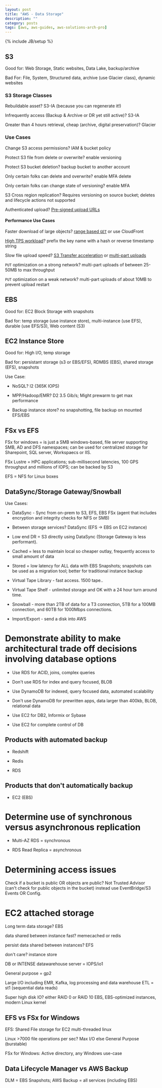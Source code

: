 ```yaml
---
layout: post
title: "AWS - Data Storage"
description: ""
category: posts
tags: [aws, aws-guides, aws-solutions-arch-pro]
---
```

{% include JB/setup %}

## S3
Good for: Web Storage, Static websites, Data Lake, backup/archive

Bad For: File, System, Structured data, archive (use Glacier class), dynamic websites

### S3 Storage Classes
Rebuildable asset? S3-IA (because you can regenerate it!)

Infrequently access (Backup & Archive or DR yet still active)? S3-IA

Greater than 4 hours retrieval, cheap (archive, digital preservation)? Glacier

### Use Cases
Change S3 access permissions? IAM & bucket policy

Protect S3 file from delete or overwrite? enable versioning

Protect S3 bucket deletion? backup bucket to another account

Only certain folks can delete and overwrite? enable MFA delete

Only certain folks can change state of versioning? enable MFA

S3 Cross region replication? Requires versioning on source bucket; deletes and lifecycle actions not supported

Authenticated upload? [Pre-signed upload URLs](http://docs.aws.amazon.com/AmazonS3/latest/dev/PresignedUrlUploadObject.html)

#### Performance Use Cases
Faster download of large objects? [range based `GET`](http://docs.aws.amazon.com/AmazonS3/latest/API/RESTObjectGET.html) or use CloudFront

[High TPS workload](http://docs.aws.amazon.com/AmazonS3/latest/dev/request-rate-perf-considerations.html#get-workload-considerations)? prefix the key name with a hash or reverse timestamp string

Slow file upload speed? [S3 Transfer acceleration](http://docs.aws.amazon.com/AmazonS3/latest/dev/transfer-acceleration.html) or [multi-part uploads](http://docs.aws.amazon.com/AmazonS3/latest/dev/mpuoverview.html)

`PUT` optimization on a strong network? multi-part uploads of between 25-50MB to max throughput

`PUT` optimization on a weak network? multi-part uploads of about 10MB to prevent upload restart

## EBS
Good for: EC2 Block Storage with snapshots

Bad for: temp storage (use instance store), multi-instance (use EFS), durable (use EFS/S3), Web content (S3)

## EC2 Instance Store
Good for: High I/O, temp storage

Bad for: persistant storage (s3 or EBS/EFS), RDMBS (EBS), shared storage (EFS), snapshots

Use Case: 

- NoSQL? I2 (365K IOPS)

- MPP/Hadoop/EMR? D2 3.5 Gib/s; Might prewarm to get max performance

- Backup instance store? no snapshotting, file backup on mounted EFS/EBS 

## FSx vs EFS
FSx for windows = is just a SMB windows-based, file server supporting SMB, AD and DFS namespaces; can be used for centralized storage for Sharepoint, SQL server, Workspaecs or IIS.

FSx Lustre = HPC applications; sub-millisecond latencies, 100 GPS throughput and millions of IOPS; can be backed by S3

EFS = NFS for Linux boxes

## DataSync/Storage Gateway/Snowball
Use Cases:

- DataSync - Sync from on-prem to S3, EFS, EBS FSx (agent that includes encryption and integrity checks for NFS or SMB)

- Between storage services? DataSync (EFS -> EBS on EC2 instance)

- Low end DR = S3 directly using DataSync (Storage Gateway is less performant).

- Cached = less to maintain local so cheaper outlay, frequently access to small amount of data

- Stored = low latency for ALL data with EBS Snapshots; snapshots can be used as a migration tool; better for traditional instance backup

- Virtual Tape Library - fast access. 1500 tape..

- Virtual Tape Shelf - unlimited storage and OK with a 24 hour turn around time.

- Snowball - more than 2TB of data for a T3 connection, 5TB for a 100MB connection, and 60TB for 1000Mbps connections.

- Import/Export - send a disk into AWS

# Demonstrate ability to make architectural trade off decisions involving database options
- Use RDS for ACID, joins, complex queries

- Don't use RDS for index and query focused, BLOB

- Use DynamoDB for indexed, query focused data, automated scalability

- Don't use DynamoDB for prewritten apps, data larger than 400kb, BLOB, relational data

- Use EC2 for DB2, Informix or Sybase

- Use EC2 for complete control of DB

## Products with automated backup
- Redshift

- Redis

- RDS

## Products that don't automatically backup
- EC2 (EBS)

# Determine use of synchronous versus asynchronous replication
- Multi-AZ RDS = synchronous

- RDS Read Replica = asynchronous

# Determining access issues
Check if a bucket is public OR objects are public? Not Trusted Advisor (can't check for public objects in the bucket) instead use EventBridge/S3 Events OR Config.

# EC2 attached storage
Long term data storage? EBS

data shared between instance fast? memecached or redis

persist data shared between instances? EFS

don't care? instance store

DB or INTENSE datawarehouse server = IOPS/io1

General purpose = gp2

Large I/O including EMR, Kafka, log processing and data warehouse ETL = st1 (sequential data reads)

Super high disk IO? either RAID 0 or RAID 10 EBS, EBS-optimized instances, modern Linux kernel

## EFS vs FSx for Windows
EFS: Shared File storage for EC2 multi-threaded linux

Linux >7000 file operations per sec? Max I/O else General Purpose (burstable)

FSx for Windows: Active directory, any Windows use-case

## Data Lifecycle Manager vs AWS Backup

DLM = EBS Snapshots; AWS Backup = all services (including EBS)

